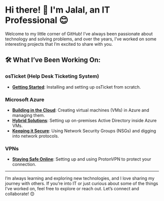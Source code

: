 # Hi there! 👋 I'm Jalal, an IT Professional 😊

Welcome to my little corner of GitHub! I’ve always been passionate about technology and solving problems, and over the years, I’ve worked on some interesting projects that I’m excited to share with you.

## 🛠️ What I’ve Been Working On:

### osTicket (Help Desk Ticketing System)
- **[Getting Started](https://github.com/Jalal-Hatamleh/osTicket-Setup)**: Installing and setting up osTicket from scratch.  

### Microsoft Azure
- **[Building in the Cloud](https://github.com/Jalal-Hatamleh/Creating-VMs-in-Azure)**: Creating virtual machines (VMs) in Azure and managing them.  
- **[Hybrid Solutions](https://github.com/Jalal-Hatamleh/AD-Azure)**: Setting up on-premises Active Directory inside Azure VMs.  
- **[Keeping it Secure](https://github.com/Jalal-Hatamleh/Azure-NSG)**: Using Network Security Groups (NSGs) and digging into network protocols.

### VPNs
- **[Staying Safe Online](https://github.com/your-username/vpn-projects#protonvpn)**: Setting up and using ProtonVPN to protect your connection.

---

I’m always learning and exploring new technologies, and I love sharing my journey with others. If you’re into IT or just curious about some of the things I’ve worked on, feel free to explore or reach out. Let’s connect and collaborate! 😊
